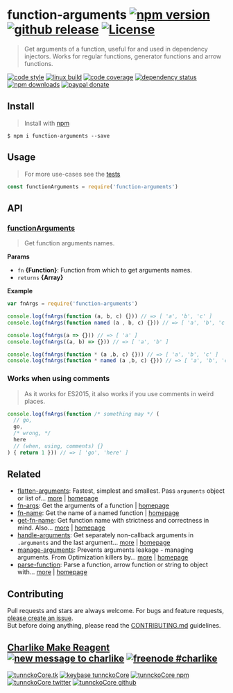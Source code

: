 # function-arguments [![npm version][npmv-img]][npmv-url] [![github release][github-release-img]][github-release-url] [![License][license-img]][license-url]

> Get arguments of a function, useful for and used in dependency injectors. Works for regular functions, generator functions and arrow functions.

[![code style][standard-img]][standard-url] 
[![linux build][travis-img]][travis-url] 
[![code coverage][coverage-img]][coverage-url] 
[![dependency status][david-img]][david-url] 
[![npm downloads][downloads-img]][downloads-url] 
[![paypal donate][paypalme-img]][paypalme-url] 

## Install
> Install with [npm](https://www.npmjs.com/)

```
$ npm i function-arguments --save
```

## Usage
> For more use-cases see the [tests](./test.js)

```js
const functionArguments = require('function-arguments')
```

## API

### [functionArguments](index.js#L33)
> Get function arguments names.

**Params**

* `fn` **{Function}**: Function from which to get arguments names.    
* `returns` **{Array}**  

**Example**

```js
var fnArgs = require('function-arguments')

console.log(fnArgs(function (a, b, c) {})) // => [ 'a', 'b', 'c' ]
console.log(fnArgs(function named (a , b, c) {})) // => [ 'a', 'b', 'c' ]

console.log(fnArgs(a => {})) // => [ 'a' ]
console.log(fnArgs((a, b) => {})) // => [ 'a', 'b' ]

console.log(fnArgs(function * (a ,b, c) {})) // => [ 'a', 'b', 'c' ]
console.log(fnArgs(function * named (a ,b, c) {})) // => [ 'a', 'b', 'c' ]
```

### Works when using comments
> As it works for ES2015, it also works if you use comments in weird places.

```js
console.log(fnArgs(function /* something may */ (
  // go,
  go,
  /* wrong, */
  here
  // (when, using, comments) {}
) { return 1 })) // => [ 'go', 'here' ]
```

## Related
- [flatten-arguments](https://www.npmjs.com/package/flatten-arguments): Fastest, simplest and smallest. Pass `arguments` object or list of… [more](https://github.com/tunnckocore/flatten-arguments#readme) | [homepage](https://github.com/tunnckocore/flatten-arguments#readme "Fastest, simplest and smallest. Pass `arguments` object or list of arguments and get flattened array.")
- [fn-args](https://www.npmjs.com/package/fn-args): Get the arguments of a function | [homepage](https://github.com/sindresorhus/fn-args "Get the arguments of a function")
- [fn-name](https://www.npmjs.com/package/fn-name): Get the name of a named function | [homepage](https://github.com/sindresorhus/fn-name "Get the name of a named function")
- [get-fn-name](https://www.npmjs.com/package/get-fn-name): Get function name with strictness and correctness in mind. Also… [more](https://github.com/tunnckocore/get-fn-name#readme) | [homepage](https://github.com/tunnckocore/get-fn-name#readme "Get function name with strictness and correctness in mind. Also works for arrow functions and getting correct name of bounded functions. Powered by [fn-name][].")
- [handle-arguments](https://www.npmjs.com/package/handle-arguments): Get separately non-callback arguments in `.arguments` and the last argument… [more](https://github.com/hybridables/handle-arguments#readme) | [homepage](https://github.com/hybridables/handle-arguments#readme "Get separately non-callback arguments in `.arguments` and the last argument if it [is-callback-function][] in `.callback`. It also works like [sliced][], but returns object with `.arguments` and `.callback` properties.")
- [manage-arguments](https://www.npmjs.com/package/manage-arguments): Prevents arguments leakage - managing arguments. From Optimization killers by… [more](https://github.com/tunnckocore/manage-arguments#readme) | [homepage](https://github.com/tunnckocore/manage-arguments#readme "Prevents arguments leakage - managing arguments. From Optimization killers by Petka Antonov.")
- [parse-function](https://www.npmjs.com/package/parse-function): Parse a function, arrow function or string to object with… [more](https://github.com/tunnckocore/parse-function#readme) | [homepage](https://github.com/tunnckocore/parse-function#readme "Parse a function, arrow function or string to object with name, args, params and body properties.")

## Contributing
Pull requests and stars are always welcome. For bugs and feature requests, [please create an issue](https://github.com/tunnckoCore/function-arguments/issues/new).  
But before doing anything, please read the [CONTRIBUTING.md](./CONTRIBUTING.md) guidelines.

## [Charlike Make Reagent](http://j.mp/1stW47C) [![new message to charlike][new-message-img]][new-message-url] [![freenode #charlike][freenode-img]][freenode-url]

[![tunnckoCore.tk][author-www-img]][author-www-url] [![keybase tunnckoCore][keybase-img]][keybase-url] [![tunnckoCore npm][author-npm-img]][author-npm-url] [![tunnckoCore twitter][author-twitter-img]][author-twitter-url] [![tunnckoCore github][author-github-img]][author-github-url]

[fn-name]: https://github.com/sindresorhus/fn-name
[is-callback-function]: https://github.com/tunnckocore/is-callback-function
[sliced]: https://github.com/aheckmann/sliced

[downloads-url]: https://www.npmjs.com/package/function-arguments
[downloads-img]: https://img.shields.io/npm/dm/function-arguments.svg

[travis-url]: https://travis-ci.org/tunnckoCore/function-arguments
[travis-img]: https://img.shields.io/travis/tunnckoCore/function-arguments/master.svg

[coverage-url]: https://coveralls.io/r/tunnckoCore/function-arguments
[coverage-img]: https://img.shields.io/coveralls/tunnckoCore/function-arguments.svg

[david-url]: https://david-dm.org/tunnckoCore/function-arguments
[david-img]: https://img.shields.io/david/tunnckoCore/function-arguments.svg

[standard-url]: https://github.com/feross/standard
[standard-img]: https://img.shields.io/badge/code%20style-standard-brightgreen.svg

[author-www-url]: http://www.tunnckocore.tk
[author-www-img]: https://img.shields.io/badge/www-tunnckocore.tk-fe7d37.svg

[keybase-url]: https://keybase.io/tunnckocore
[keybase-img]: https://img.shields.io/badge/keybase-tunnckocore-8a7967.svg

[author-npm-url]: https://www.npmjs.com/~tunnckocore
[author-npm-img]: https://img.shields.io/badge/npm-~tunnckocore-cb3837.svg

[author-twitter-url]: https://twitter.com/tunnckoCore
[author-twitter-img]: https://img.shields.io/badge/twitter-@tunnckoCore-55acee.svg

[author-github-url]: https://github.com/tunnckoCore
[author-github-img]: https://img.shields.io/badge/github-@tunnckoCore-4183c4.svg

[freenode-url]: http://webchat.freenode.net/?channels=charlike
[freenode-img]: https://img.shields.io/badge/freenode-%23charlike-5654a4.svg

[new-message-url]: https://github.com/tunnckoCore/ama
[new-message-img]: https://img.shields.io/badge/ask%20me-anything-green.svg


<!-- -->

[paypalme-url]: https://ko-fi.com/tunnckoCore
[paypalme-img]: https://img.shields.io/badge/support-donate-brightgreen.svg

[npmv-url]: https://www.npmjs.com/package/function-arguments
[npmv-img]: https://img.shields.io/npm/v/function-arguments.svg?label=npm%20version

[github-release-url]: https://github.com/tunnckoCore/function-arguments/releases/latest
[github-release-img]: https://img.shields.io/github/tag/tunnckoCore/function-arguments.svg?label=github%20tag

[license-url]: https://github.com/tunnckoCore/function-arguments/blob/master/LICENSE
[license-img]: https://img.shields.io/badge/license-MIT-blue.svg


